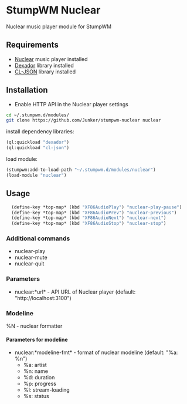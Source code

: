 # StumpWM Nuclear

Nuclear music player module for StumpWM

## Requirements

- [Nuclear](https://github.com/nukeop/nuclear) music player installed
- [Dexador](https://github.com/fukamachi/dexador) library installed
- [CL-JSON](https://github.com/hankhero/cl-json) library installed

## Installation

- Enable HTTP API in the Nuclear player settings

```bash
cd ~/.stumpwm.d/modules/
git clone https://github.com/Junker/stumpwm-nuclear nuclear
```

install dependency libraries:

```lisp
(ql:quickload "dexador")
(ql:quickload "cl-json")
```

load module:

```lisp
(stumpwm:add-to-load-path "~/.stumpwm.d/modules/nuclear")
(load-module "nuclear")
```

## Usage

```lisp
  (define-key *top-map* (kbd "XF86AudioPlay") "nuclear-play-pause")
  (define-key *top-map* (kbd "XF86AudioPrev") "nuclear-previous")
  (define-key *top-map* (kbd "XF86AudioNext") "nuclear-next")
  (define-key *top-map* (kbd "XF86AudioStop") "nuclear-stop")

```

### Additional commands

- nuclear-play
- nuclear-mute
- nuclear-quit

### Parameters

- nuclear:\*url\* - API URL of Nuclear player (default: "http://localhost:3100")

### Modeline

%N - nuclear formatter

#### Parameters for modeline

- nuclear:\*modeline-fmt\* - format of nuclear modeline (default: "%a: %n")
  - %a: artist
  - %n: name
  - %d: duration
  - %p: progress
  - %l: stream-loading
  - %s: status
